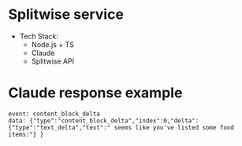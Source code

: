 # Splitwise service

- Tech Stack:
  - Node.js + TS
  - Claude
  - Splitwise API

# Claude response example

```
event: content_block_delta
data: {"type":"content_block_delta","index":0,"delta":{"type":"text_delta","text":" seems like you've listed some food items:"} }
```
